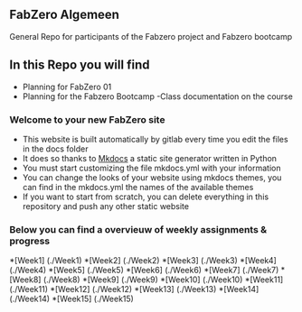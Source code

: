 ## FabZero Algemeen
General Repo for participants of the Fabzero project and Fabzero bootcamp

## In this Repo you will find
- Planning for FabZero 01
- Planning for the Fabzero Bootcamp
-Class documentation on the course

### Welcome to your new FabZero site

- This website is built automatically by gitlab every time you edit the files in the docs folder
- It does so thanks to [Mkdocs](https://mkdocs.org) a static site generator written in Python
- You must start customizing the file mkdocs.yml with your information
- You can change the looks of your website using mkdocs themes, you can find in the mkdocs.yml the names of the available themes
- If you want to start from scratch, you can delete everything in this repository and push any other static website

### Below you can find a overvieuw of weekly assignments & progress

*[Week1] (./Week1)
*[Week2] (./Week2)
*[Week3] (./Week3)
*[Week4] (./Week4)
*[Week5] (./Week5)
*[Week6] (./Week6)
*[Week7] (./Week7)
*[Week8] (./Week8)
*[Week9] (./Week9)
*[Week10] (./Week10)
*[Week11] (./Week11)
*[Week12] (./Week12)
*[Week13] (./Week13)
*[Week14] (./Week14)
*[Week15] (./Week15)

